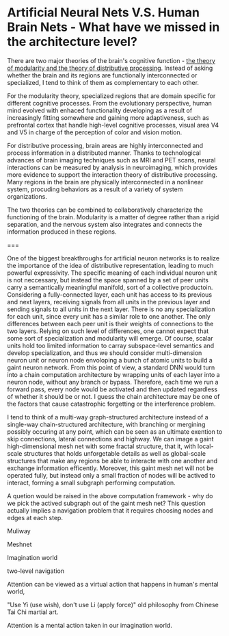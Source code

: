 # Artificial Neural Nets V.S. Human Brain Nets - What have we missed in the architecture level?

There are two major theories of the brain's cognitive function - [the theory of modularity and the theory of distributive processing](https://en.wikipedia.org/wiki/Functional_specialization_(brain)). Instead of asking whether the brain and its regions are functionally interconnected or specialized, I tend to think of them as complementary to each other. 

For the modularity theory,  specialized regions that are domain specific for different cognitive processes. From the evolutionary perspective, human mind evolved with enhaced functionality developing as a result of increasingly fitting somewhere and gaining more adaptiveness, such as prefrontal cortex that handle high-level cognitive processes, visual area V4 and V5 in charge of the perception of color and vision motion.

For distributive processing, brain areas are highly interconnected and process information in a distributed manner. Thanks to technological advances of brain imaging techniques such as MRI and PET scans, neural interactions can be measured by analysis in neuroimaging, which provides more evidence to support the interaction theory of distributive processing. Many regions in the brain are physically interconnected in a nonlinear system, procuding behaviors as a result of a variety of system organizations.

The two theories can be combined to collaboratively characterize the functioning of the brain. Modularity is a matter of degree rather than a rigid separation, and the nervous system also integrates and connects the information produced in these regions.

===

One of the biggest breakthroughs for artificial neuron networks is to realize the importance of the idea of distributive representation, leading to much powerful expressivity. The specific meaning of each individual neuron unit is not neccessary, but instead the space spanned by a set of peer units carry a semantically meaningful manifold, sort of a collective productoin. Considering a fully-connected layer, each unit has access to its previous and next layers, receiving signals from all units in the previous layer and sending signals to all units in the next layer. There is no any specialization for each unit, since every unit has a similar role to one another. The only differences between each peer unit is their weights of connections to the two layers. Relying on such level of differences, one cannot expect that some sort of specialization and modularity will emerge. Of course, scalar units hold too limited information to carray subspace-level semantics and develop specialization, and thus we should consider multi-dimension neuron unit or neuron node envoloping a bunch of atomic units to build a gaint neuron network. From this point of view, a standard DNN would turn into a chain computation architecture by wrapping units of each layer into a neuron node, without any branch or bypass. Therefore, each time we run a forward pass, every node would be activated and then updated regardless of whether it should be or not. I guess the chain architecture may be one of the factors that cause catastrophic forgetting or the interference problem.

I tend to think of a multi-way graph-structured architecture instead of a single-way chain-structured architecture, with branching or mergining possibly occuring at any point, which can be seen as an ultimate exention to skip connections, lateral connections and highway. We can image a gaint high-dimensional mesh net with some fractal structure, that it, with local-scale structures that holds unforgetable details as well as global-scale structures that make any regions be able to interacte with one another and exchange information efficently. Moreover, this gaint mesh net will not be operated fully, but instead only a small fraction of nodes will be actived to interact, forming a small subgraph performing computation.

A quetion would be raised in the above computation framework - why do we pick the actived subgraph out of the gaint mesh net? This question actually implies a navigation problem that it requires choosing nodes and edges at each step.



Muliway

Meshnet

Imagination world

two-level navigation

Attention can be viewed as a virtual action that happens in human's mental world,

"Use Yi (use wish), don't use Li (apply force)" old philosophy from Chinese Tai Chi martial art.

Attention is a mental action taken in our imagination world.
